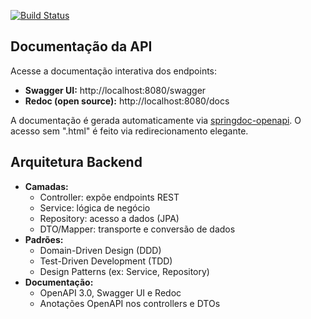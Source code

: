 [![Build Status](https://github.com/edgardamasceno-dev/api-creditos-spring-angular/actions/workflows/backend-ci.yml/badge.svg)](https://github.com/edgardamasceno-dev/api-creditos-spring-angular/actions/workflows/backend-ci.yml)

## Documentação da API

Acesse a documentação interativa dos endpoints:
- **Swagger UI:** http://localhost:8080/swagger
- **Redoc (open source):** http://localhost:8080/docs

A documentação é gerada automaticamente via [springdoc-openapi](https://springdoc.org/). O acesso sem ".html" é feito via redirecionamento elegante.

## Arquitetura Backend

- **Camadas:**
  - Controller: expõe endpoints REST
  - Service: lógica de negócio
  - Repository: acesso a dados (JPA)
  - DTO/Mapper: transporte e conversão de dados
- **Padrões:**
  - Domain-Driven Design (DDD)
  - Test-Driven Development (TDD)
  - Design Patterns (ex: Service, Repository)
- **Documentação:**
  - OpenAPI 3.0, Swagger UI e Redoc
  - Anotações OpenAPI nos controllers e DTOs 